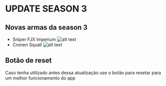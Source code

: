 # UPDATE SEASON 3
## Novas armas da season 3 
* Sniper FJX Imperium
![alt text](https://www.callofduty.com/content/dam/atvi/callofduty/cod-touchui/blog/body/MWII-S03-ANNOUNCEMENT-036-B.jpg)
* Cronen Squall
![alt text](https://www.callofduty.com/content/dam/atvi/callofduty/cod-touchui/blog/body/MWII-S03-ANNOUNCEMENT-037-B.jpg)
## Botão de reset
Caso tenha utilizado antes dessa atualização use o botão para resetar para um melhor funcionamento do app

